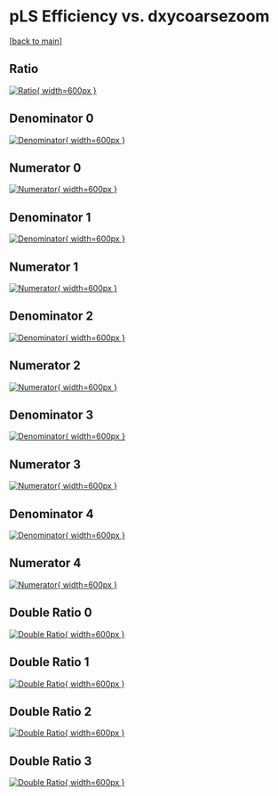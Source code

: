 # pLS Efficiency vs. dxycoarsezoom

[[back to main](./)]



## Ratio

[![Ratio](../mtv/var/pLS_base_321_0_eff_dxycoarsezoom.png){ width=600px }](../mtv/var/pLS_base_321_0_eff_dxycoarsezoom.pdf)

## Denominator 0

[![Denominator](../mtv/den/pLS_base_321_0_eff_dxycoarsezoom_den0.png){ width=600px }](../mtv/den/pLS_base_321_0_eff_dxycoarsezoom_den0.pdf)

## Numerator 0

[![Numerator](../mtv/num/pLS_base_321_0_eff_dxycoarsezoom_num0.png){ width=600px }](../mtv/num/pLS_base_321_0_eff_dxycoarsezoom_num0.pdf)

## Denominator 1

[![Denominator](../mtv/den/pLS_base_321_0_eff_dxycoarsezoom_den1.png){ width=600px }](../mtv/den/pLS_base_321_0_eff_dxycoarsezoom_den1.pdf)

## Numerator 1

[![Numerator](../mtv/num/pLS_base_321_0_eff_dxycoarsezoom_num1.png){ width=600px }](../mtv/num/pLS_base_321_0_eff_dxycoarsezoom_num1.pdf)

## Denominator 2

[![Denominator](../mtv/den/pLS_base_321_0_eff_dxycoarsezoom_den2.png){ width=600px }](../mtv/den/pLS_base_321_0_eff_dxycoarsezoom_den2.pdf)

## Numerator 2

[![Numerator](../mtv/num/pLS_base_321_0_eff_dxycoarsezoom_num2.png){ width=600px }](../mtv/num/pLS_base_321_0_eff_dxycoarsezoom_num2.pdf)

## Denominator 3

[![Denominator](../mtv/den/pLS_base_321_0_eff_dxycoarsezoom_den3.png){ width=600px }](../mtv/den/pLS_base_321_0_eff_dxycoarsezoom_den3.pdf)

## Numerator 3

[![Numerator](../mtv/num/pLS_base_321_0_eff_dxycoarsezoom_num3.png){ width=600px }](../mtv/num/pLS_base_321_0_eff_dxycoarsezoom_num3.pdf)

## Denominator 4

[![Denominator](../mtv/den/pLS_base_321_0_eff_dxycoarsezoom_den4.png){ width=600px }](../mtv/den/pLS_base_321_0_eff_dxycoarsezoom_den4.pdf)

## Numerator 4

[![Numerator](../mtv/num/pLS_base_321_0_eff_dxycoarsezoom_num4.png){ width=600px }](../mtv/num/pLS_base_321_0_eff_dxycoarsezoom_num4.pdf)

## Double Ratio 0

[![Double Ratio](../mtv/ratio/pLS_base_321_0_eff_dxycoarsezoom_ratio0.png){ width=600px }](../mtv/ratio/pLS_base_321_0_eff_dxycoarsezoom_ratio0.pdf)

## Double Ratio 1

[![Double Ratio](../mtv/ratio/pLS_base_321_0_eff_dxycoarsezoom_ratio1.png){ width=600px }](../mtv/ratio/pLS_base_321_0_eff_dxycoarsezoom_ratio1.pdf)

## Double Ratio 2

[![Double Ratio](../mtv/ratio/pLS_base_321_0_eff_dxycoarsezoom_ratio2.png){ width=600px }](../mtv/ratio/pLS_base_321_0_eff_dxycoarsezoom_ratio2.pdf)

## Double Ratio 3

[![Double Ratio](../mtv/ratio/pLS_base_321_0_eff_dxycoarsezoom_ratio3.png){ width=600px }](../mtv/ratio/pLS_base_321_0_eff_dxycoarsezoom_ratio3.pdf)

